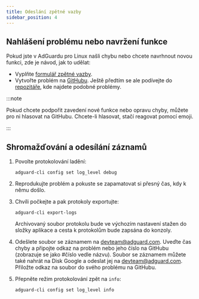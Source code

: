 ```yaml
---
title: Odeslání zpětné vazby
sidebar_position: 4
---
```


## Nahlášení problému nebo navržení funkce

Pokud jste v AdGuardu pro Linux našli chybu nebo chcete navrhnout novou funkci, zde je návod, jak to udělat:

- Vyplňte [formulář zpětné vazby](https://surveys.adguard.com/en/adguard_linux/form.html).
- Vytvořte problém na [GitHubu](https://github.com/AdguardTeam/AdGuardCLI/issues/new/choose). Ještě předtím se ale podívejte do [repozitáře](https://github.com/AdguardTeam/AdGuardCLI/issues?q=is%3Aissue), kde najdete podobné problémy.

:::note

Pokud chcete podpořit zavedení nové funkce nebo opravu chyby, můžete pro ni hlasovat na GitHubu. Chcete-li hlasovat, stačí reagovat pomocí emoji.

:::

## Shromažďování a odesílání záznamů

1. Povolte protokolování ladění:

    `adguard-cli config set log_level debug`

2. Reprodukujte problém a pokuste se zapamatovat si přesný čas, kdy k němu došlo.

3. Chvíli počkejte a pak protokoly exportujte:

    `adguard-cli export-logs`

    Archivovaný soubor protokolu bude ve výchozím nastavení stažen do složky aplikace a cesta k protokolům bude zapsána do konzoly.

4. Odešlete soubor se záznamem na <devteam@adguard.com>. Uveďte čas chyby a připojte odkaz na problém nebo jeho číslo na GitHubu (zobrazuje se jako #číslo vedle názvu). Soubor se záznamem můžete také nahrát na Disk Google a odeslat jej na <devteam@adguard.com>. Přiložte odkaz na soubor do svého problému na GitHubu.

5. Přepněte režim protokolování zpět na `info`:

    `adguard-cli config set log_level info`
